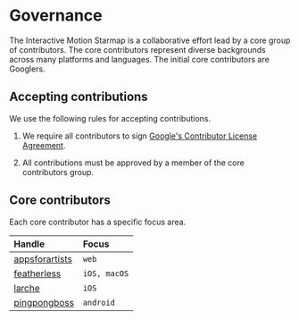 # Governance

The Interactive Motion Starmap is a collaborative effort lead by a core group of contributors. The core contributors represent diverse backgrounds across many platforms and languages. The initial core contributors are Googlers.

## Accepting contributions

We use the following rules for accepting contributions.

1. We require all contributors to sign [Google's Contributor License Agreement](https://cla.developers.google.com/).

1. All contributions must be approved by a member of the core contributors group.

## Core contributors

Each core contributor has a specific focus area.

| Handle | Focus |
|:-------|:------|
| [appsforartists](https://github.com/appsforartists) | `web` |
| [featherless](https://github.com/jverkoey) | `iOS, macOS` |
| [larche](https://github.com/willlarche) | `iOS` |
| [pingpongboss](https://github.com/pingpongboss) | `android` |
